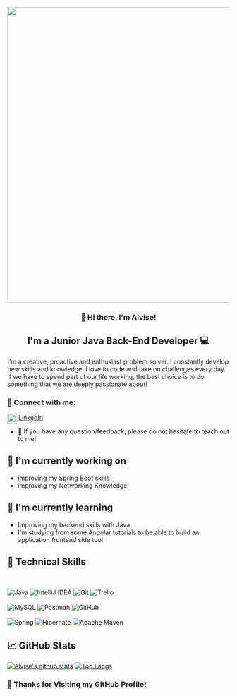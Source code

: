 <p align="center">
  <img src="https://user-images.githubusercontent.com/116837478/232205896-3e32502c-3653-4436-8af6-5b47dcf27bbc.png" width="670"/>
</p>
<h3 align="center">
👋 Hi there, I'm Alvise!</a>
</h3>

<h2 align="center">
 I'm a Junior Java Back-End Developer 💻
</h2> 

I'm a creative, proactive and enthusiast problem solver. I constantly develop new skills and knowledge! I love to code and take on challenges every day. If we have to spend part of our life working, the best choice is to do something that we are deeply passionate about!

### 🤝 Connect with me:

<a href="https://www.linkedin.com/in/alvisezingales/"><img align="left" src="https://raw.githubusercontent.com/yushi1007/yushi1007/main/images/linkedin.svg" alt="Alvise Zingales | LinkedIn" width="22px"/>LinkedIn</a>
</br>
- 💬 If you have any question/feedback, please do not hesitate to reach out to me!

## 🔭 I'm currently working on

- improving my Spring Boot skills
- improving my Networking Knowledge

## 🌱 I'm currently learning

- Improving my backend skills with Java
- I'm studying from some Angular tutorials to be able to build an application frontend side too!

## 💼 Technical Skills

</br>

![Java](https://img.shields.io/badge/java-%23ED8B00.svg?style=for-the-badge&logo=java&logoColor=white)
![IntelliJ IDEA](https://img.shields.io/badge/IntelliJIDEA-000000.svg?style=for-the-badge&logo=intellij-idea&logoColor=white)
![Git](https://img.shields.io/badge/git-%23F05033.svg?style=for-the-badge&logo=git&logoColor=white)
![Trello](https://img.shields.io/badge/Trello-%23026AA7.svg?style=for-the-badge&logo=Trello&logoColor=white)
</br>
</br>
![MySQL](https://img.shields.io/badge/mysql-%2300f.svg?style=for-the-badge&logo=mysql&logoColor=white)
![Postman](https://img.shields.io/badge/Postman-FF6C37?style=for-the-badge&logo=postman&logoColor=white)
![GitHub](https://img.shields.io/badge/github-%23121011.svg?style=for-the-badge&logo=github&logoColor=white)
</br>
</br>
![Spring](https://img.shields.io/badge/spring-%236DB33F.svg?style=for-the-badge&logo=spring&logoColor=white)
![Hibernate](https://img.shields.io/badge/Hibernate-59666C?style=for-the-badge&logo=Hibernate&logoColor=white)
![Apache Maven](https://img.shields.io/badge/Apache%20Maven-C71A36?style=for-the-badge&logo=Apache%20Maven&logoColor=white)

## 📈 GitHub Stats 

[![Alvise's github stats](https://github-readme-stats.vercel.app/api?username=alvisezingales)](https://github.com/alvisezingales)
[![Top Langs](https://github-readme-stats.vercel.app/api/top-langs/?username=alvisezingales&layout=compact)](https://github.com/alvisezingales)

### 📎 Thanks for Visiting my GitHub Profile!

<!--
<a href="https://visitcount.itsvg.in">
  <img src="https://visitcount.itsvg.in/api?id=alvisezingales&label=Profile%20Views&color=3&icon=5&pretty=true" />
</a>


### Hi there, I'm Alvise👋
- ![bannerProfiloChiSono2](https://user-images.githubusercontent.com/116837478/232142011-a79e6b47-5c24-4f55-a29b-c314751dd646.png)
- ![bannerProfileChiSono](https://user-images.githubusercontent.com/116837478/232140437-681403d9-deb7-4e6c-8b39-12fcf282bed7.png)
- good example of readme https://github.com/AlbertoFerrara/pcd-actors/blob/master/README.md
**alvisezingales/alvisezingales** is a ✨ _special_ ✨ repository because its `README.md` (this file) appears on your GitHub profile.

Here are some ideas to get you started:

- 🔭 I’m currently working on ...
- 🌱 I’m currently learning ...
- 👯 I’m looking to collaborate on ...
- 🤔 I’m looking for help with ...
- 💬 Ask me about ...
- 📫 How to reach me: ...
- 😄 Pronouns: ...
- ⚡ Fun fact: ...
-->
